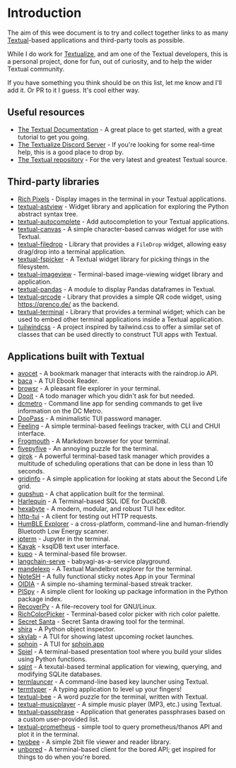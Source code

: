 # Introduction

The aim of this wee document is to try and collect together links to as many
[Textual](https://textual.textualize.io/)-based applications and third-party
tools as possible.

While I do work for [Textualize](https://www.textualize.io/), and am one of
the Textual developers, this is a personal project, done for fun, out of
curiosity, and to help the wider Textual community.

If you have something you think should be on this list, let me know and I'll
add it. Or PR to it I guess. It's cool either way.

## Useful resources

- [The Textual Documentation](https://textual.textualize.io/) - A great
  place to get started, with a great tutorial to get you going.
- [The Textualize Discord Server](https://discord.gg/Enf6Z3qhVr) - If you're
  looking for some real-time help, this is a good place to drop by.
- [The Textual repository](https://github.com/Textualize/textual) - For the
  very latest and greatest Textual source.

## Third-party libraries

- [Rich Pixels](https://github.com/darrenburns/rich-pixels) - Display images
  in the terminal in your Textual applications.
- [textual-astview](https://github.com/davep/textual-astview) - Widget
  library and application for exploring the Python abstract syntax tree.
- [textual-autocomplete](https://github.com/darrenburns/textual-autocomplete) -
  Add autocompletion to your Textual applications.
- [textual-canvas](https://github.com/davep/textual-canvas) - A simple
  character-based canvas widget for use with Textual.
- [textual-filedrop](https://github.com/agmmnn/textual-filedrop) - Library
  that provides a `FileDrop` widget, allowing easy drag/drop into a terminal
  application.
- [textual-fspicker](https://github.com/davep/textual-fspicker) - A Textual
  widget library for picking things in the filesystem.
- [textual-imageview](https://github.com/adamviola/textual-imageview) -
  Terminal-based image-viewing widget library and application.
- [textual-pandas](https://github.com/dannywade/textual-pandas) - A module
  to display Pandas dataframes in Textual.
- [textual-qrcode](https://github.com/davep/textual-qrcode) - Library that
  provides a simple QR code widget, using https://qrenco.de/ as the backend.
- [textual-terminal](https://github.com/mitosch/textual-terminal) - Library
  that provides a terminal widget; which can be used to embed other terminal
  applications inside a Textual application.
- [tuilwindcss](https://github.com/koaning/tuilwindcss) - A project inspired
  by tailwind.css to offer a similar set of classes that can be used
  directly to construct TUI apps with Textual.

## Applications built with Textual

- [avocet](https://github.com/JoshuaOliphant/avocet) - A bookmark manager
  that interacts with the raindrop.io API.
- [baca](https://github.com/wustho/baca) - A TUI Ebook Reader.
- [browsr](https://github.com/juftin/browsr) - A pleasant file explorer in
  your terminal.
- [Dooit](https://github.com/kraanzu/dooit) - A todo manager which you
  didn't ask for but needed.
- [dcmetro](https://github.com/HarunFeraidon/dcmetro) - Command line app for
  sending commands to get live information on the DC Metro.
- [DooPass](https://github.com/doopath/PasswordManager) - A minimalistic TUI
  password manager.
- [Feeling](https://github.com/davep/feeling) - A simple terminal-based
  feelings tracker, with CLI and CHUI interface.
- [Frogmouth](https://github.com/Textualize/frogmouth) - A Markdown browser
  for your terminal.
- [fivepyfive](https://github.com/davep/fivepyfive) - An annoying puzzle for
  the terminal.
- [girok](https://github.com/noisrucer/girok) - A powerful terminal-based
  task manager which provides a multitude of scheduling operations that can
  be done in less than 10 seconds.
- [gridinfo](https://github.com/davep/gridinfo) - A simple application for
  looking at stats about the Second Life grid.
- [gupshup](https://github.com/kraanzu/gupshup) - A chat application built
  for the terminal.
- [Harlequin](https://github.com/tconbeer/harlequin) - A Terminal-based SQL
  IDE for DuckDB.
- [hexabyte](https://github.com/thetacom/hexabyte) - A modern, modular, and
  robust TUI hex editor.
- [http-tui](https://github.com/treyhunner/http-tui) - A client for testing
  out HTTP requests.
- [HumBLE Explorer](https://github.com/koenvervloesem/humble-explorer) - a
  cross-platform, command-line and human-friendly Bluetooth Low Energy
  scanner.
- [jpterm](https://github.com/davidbrochart/jpterm) - Jupyter in the
  terminal.
- [Kayak](https://github.com/sauljabin/kayak) - ksqlDB text user interface.
- [kupo](https://github.com/darrenburns/kupo) - A terminal-based file
  browser.
- [langchain-serve](https://github.com/jina-ai/langchain-serve) - babyagi-as-a-service playground.
- [mandelexp](https://github.com/davep/textual-mandelbrot) - A Textual
  Mandelbrot explorer for the terminal.
- [NoteSH](https://github.com/Cvaniak/NoteSH) - A fully functional sticky notes App in your Terminal
- [OIDIA](https://github.com/davep/oidia) - A simple no-shaming
  terminal-based streak tracker.
- [PISpy](https://github.com/davep/pispy) - A simple client for looking up
  package information in the Python package index.
- [RecoverPy](https://github.com/PabloLec/RecoverPy) - A file-recovery tool
  for GNU/Linux.
- [RichColorPicker](https://github.com/PlusPlusMan/RichColorPicker) -
  Terminal-based color picker with rich color palette.
- [Secret Santa](https://github.com/rodrigogiraoserrao/Secret-Santa) -
  Secret Santa drawing tool for the terminal.
- [shira](https://github.com/darrenburns/shira) - A Python object inspector.
- [skylab](https://github.com/SerhiiStets/skylab) - A TUI for showing latest
  upcoming rocket launches.
- [sphoin](https://github.com/Parsecom/sphoin) - A TUI for [sphoin.app](https://sphoin.app)
- [Spiel](https://github.com/JoshKarpel/spiel) - A terminal-based presentation
  tool where you build your slides using Python functions.
- [sqint](https://github.com/cdelker/sqint) - A texutal-based terminal
  application for viewing, querying, and modifying SQLite databases.
- [termlauncer](https://github.com/falldeaf/termlauncher) - A command-line
  based key launcher using Textual.
- [termtyper](https://github.com/kraanzu/termtyper) - A typing application
  to level up your fingers!
- [textual-bee](https://github.com/torshepherd/textual-bee) - A word puzzle
  for the terminal, written with Textual.
- [textual-musicplayer](https://github.com/bluematt/textual-musicplayer) - A
  simple music player (MP3, etc.) using Textual.
- [textual-passphrase](https://github.com/JoshPaulie/textual-passphrase) -
  Application that generates passphrases based on a custom user-provided
  list.
- [textual-prometheus](https://github.com/UmBsublime/textual-prometheus) -
  simple tool to query prometheus/thanos API and plot it in the terminal.
- [twobee](https://github.com/davep/twobee) - A simple 2bit file viewer and
  reader library.
- [unbored](https://github.com/davep/unbored) - A terminal-based client for
  the bored API; get inspired for things to do when you're bored.

[//]: # (README.md ends here)
